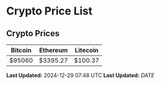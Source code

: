 # Crypto Price List

## Crypto Prices
| Bitcoin | Ethereum | Litecoin |
| ------- | -------- | -------- |
| $95060 | $3395.27 | $100.37 |
**Last Updated:** 2024-12-29 07:48 UTC
**Last Updated:** $DATE$
